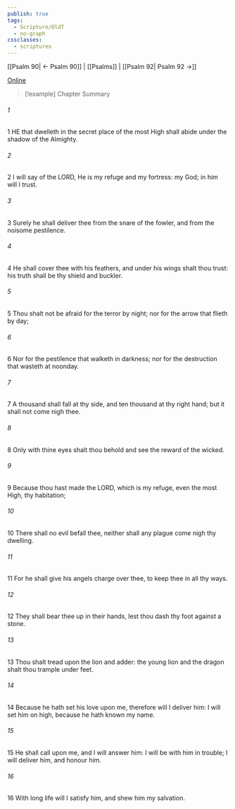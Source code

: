 ```yaml
---
publish: true
tags:
  - Scripture/OldT
  - no-graph
cssclasses:
  - scriptures
---
```

[[Psalm 90| ← Psalm 90]] | [[Psalms]] | [[Psalm 92| Psalm 92 →]]

[Online](https://churchofjesuschrist.org/study/scriptures/ot/ps/91?lang=eng)

>[!example] Chapter Summary
>
###### 1
1 HE that dwelleth in the secret place of the most High shall abide under the shadow of the Almighty.
###### 2
2 I will say of the LORD, He is my refuge and my fortress: my God; in him will I trust.
###### 3
3 Surely he shall deliver thee from the snare of the fowler, and from the noisome pestilence.
###### 4
4 He shall cover thee with his feathers, and under his wings shalt thou trust: his truth shall be thy shield and buckler.
###### 5
5 Thou shalt not be afraid for the terror by night; nor for the arrow that flieth by day;
###### 6
6 Nor for the pestilence that walketh in darkness; nor for the destruction that wasteth at noonday.
###### 7
7 A thousand shall fall at thy side, and ten thousand at thy right hand; but it shall not come nigh thee.
###### 8
8 Only with thine eyes shalt thou behold and see the reward of the wicked.
###### 9
9 Because thou hast made the LORD, which is my refuge, even the most High, thy habitation;
###### 10
10 There shall no evil befall thee, neither shall any plague come nigh thy dwelling.
###### 11
11 For he shall give his angels charge over thee, to keep thee in all thy ways.
###### 12
12 They shall bear thee up in their hands, lest thou dash thy foot against a stone.
###### 13
13 Thou shalt tread upon the lion and adder: the young lion and the dragon shalt thou trample under feet.
###### 14
14 Because he hath set his love upon me, therefore will I deliver him: I will set him on high, because he hath known my name.
###### 15
15 He shall call upon me, and I will answer him: I will be with him in trouble; I will deliver him, and honour him.
###### 16
16 With long life will I satisfy him, and shew him my salvation.



